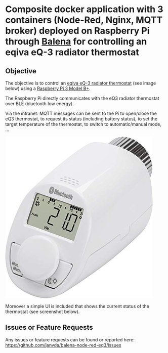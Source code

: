 # Composite docker application with 3 containers (Node-Red, Nginx, MQTT broker) deployed on Raspberry Pi through [Balena](https://www.balena.io) for controlling an eqiva eQ-3 radiator thermostat 
## Objective
The objective is to control an [eqiva eQ-3 radiator thermostat](https://www.eq-3.com/products/eqiva/bluetooth-smart-radiator-thermostat.html) (see image below) using a [Raspberry Pi 3 Model B+](https://www.raspberrypi.org/products/raspberry-pi-3-model-b-plus/).

The Raspberry Pi directly communicates with the eQ3 radiator thermostat over BLE (bluetooth low energy).  

Via the intranet: MQTT messages can be sent to the Pi to open/close the eQ3 thermostat, to request its status (including battery status), to set the target temperature of the thermostat, to switch to automatic/manual mode, ...

![eqiva eQ-3 bluetooth](./eqiva_eQ-3.jpg)

Moreover a simple UI is included that shows the current status of the thermostat (see screenshot below).

## Issues or Feature Requests
Any issues or feature requests can be found or reported here: https://github.com/janvda/balena-node-red-eq3/issues
